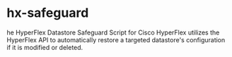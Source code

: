 # hx-safeguard
he HyperFlex Datastore Safeguard Script for Cisco HyperFlex utilizes the HyperFlex API to automatically restore a targeted datastore's configuration if it is modified or deleted.

